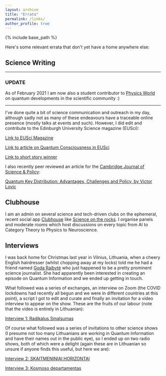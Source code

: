 ```yaml
---
layout: archive
title: "Errata"
permalink: /links/
author_profile: true
---
```


{% include base_path %}

Here's some relevant errata that don't yet have a home anywhere else:

## Science Writing

---

### UPDATE

As of February 2021 I am now also a student contributor to [Physics World](https://physicsworld.com/) on quantum developments in the scientific community :)

---

I've done quite a bit of science communication and outreach in my day, although sadly not as many of these endeavours have a traceable online presence (mostly talks at events and such). However, I did edit and contribute to the Edinburgh University Science magazine (EUSci):

[Link to EUSci Magazine](https://issuu.com/eusci)

[Link to article on Quantum Consciousness in EUSci](http://ievutec.github.io/files/eusci_article.pdf)

[Link to short story winner](http://ievutec.github.io/files/firstwant.pdf)

I also recently peer reviewed an article for the [Cambridge Journal of Science & Policy](http://www.cuspe.org/category/publications-media/cambridge-journal-of-science-policy-allpublications/):

[Quantum Key Distribution: Advantages, Challenges and Policy, by Victor Lovic](http://www.cuspe.org/wp-content/uploads/2020/10/12_v1_2.pdf)



## Clubhouse

I am an admin on several science and tech-driven clubs on the ephemeral, recent social app [Clubhouse](https://www.bbc.co.uk/news/technology-56180581) like [Science on the rocks](https://twitter.com/SciOTRocks). I organise panels and moderate rooms which host discussions on every topic from AI to Category Theory to Physics to Neuroscience.


## Interviews

I was back home for Christmas last year in Vilnius, Lithuania, when a cheery English hairdresser (whilst chopping away at my locks) told me he had a friend named [Goda Raibytė](https://creativemornings.com/talks/goda-raibyte) who just happened to be a pretty prominent science journalist. She had apparently been interested in creating an episode on Quantum Information and we ended up getting in touch.

What followed was a series of exchanges, an interview on Zoom (the COVID lockdowns had recently all begun and we were in different countries at this point), a script I got to edit and curate and finally an invitation for a video interview to appear on the show. These are the fruits of our labour (note that the video is entirely in Lithuanian):

[Interview 1: Radikalus Smalsumas](https://www.youtube.com/watch?v=wpxF5os6peM&t=3s)

Of course what followed was a series of invitations to other science shows (I presume not too many Lithuanians are working in Quantum Information and have their names out in the public eye), so I ended up on two radio shows, both of which were a delight (again these are in Lithuanian so unsure if anyone finds this useful, but here we are):

[Interview 2: SKAITMENINIAI HORIZONTAI](https://www.ziniuradijas.lt/laidos/skaitmeniniai-horizontai/kvantinius-kompiuterius-tobulinanti-lietuve-lukesciai-dideli-bet-teks-palaukti?soundtrack=1)

[Interview 3: Kosmoso departamentas](https://www.lrt.lt/mediateka/irasas/2000108320/kosmoso-departamentas-su-dziaugsmu-ir-baime-pasitinkami-kvantiniai-kompiuteriai-ir-5g-rysys)

